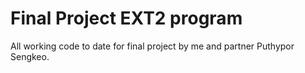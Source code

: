 # Final Project EXT2 program
All working code to date for final project by me and partner Puthypor Sengkeo.
